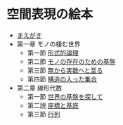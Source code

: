 # 空間表現の絵本

- [まえがき](preface.md)
- 第一章 モノの棲む世界
    - 第一節 [形式的論理](1-1.md)
    - 第二節 [モノの存在のための基盤](1-2.md)
    - 第三節 [無から実数へと至る](1-3.md)
    - 第四節 [構造の入った集合](1-4.md)
- 第二章 線形代数
    - 第一節 [世界の基盤を探して](2-1.md)
    - 第二説 [座標と基底](2-2.md)
    - 第三節 [行列](2-3.md)
